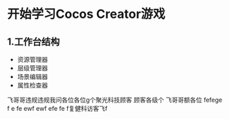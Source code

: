 # 开始学习Cocos Creator游戏

## 1.工作台结构

  - 资源管理器
  - 层级管理器
  - 场景编辑器
  - 属性检查器

飞哥哥违规违规我问各位各位g个聚光科技顾客
顾客各级个
飞哥哥额各位
fefege
f e fe ewf ewf efe  fe f复健科访客飞f
